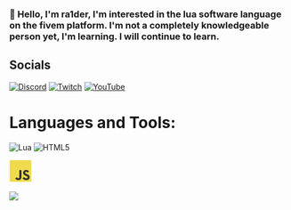 ### 👋 Hello, I'm ra1der, I'm interested in the lua software language on the fivem platform. I'm not a completely knowledgeable person yet, I'm learning. I will continue to learn.



## Socials
[![Discord](https://img.shields.io/badge/Discord-%237289DA.svg?logo=discord&logoColor=white)](https://discord.gg/wilddev) 
[![Twitch](https://img.shields.io/badge/Twitch-%239146FF.svg?logo=Twitch&logoColor=white)](https://twitch.tv/ra1derlive) 
[![YouTube](https://img.shields.io/badge/YouTube-%23FF0000.svg?logo=YouTube&logoColor=white)](https://www.youtube.com/channel/UCgSXZ-Vmasr5-tgzjpAmSyA) 

# Languages and Tools:
![Lua](https://img.shields.io/badge/lua-%232C2D72.svg?style=for-the-badge&logo=lua&logoColor=white) ![HTML5](https://img.shields.io/badge/html5-%23E34F26.svg?style=for-the-badge&logo=html5&logoColor=white)
<p align="left"> <a href="https://developer.mozilla.org/en-US/docs/Web/JavaScript" target="_blank" rel="noreferrer"> <img src="https://raw.githubusercontent.com/devicons/devicon/master/icons/javascript/javascript-original.svg" alt="javascript" width="40" height="40"/> </a> </p>

![](https://komarev.com/ghpvc/?username=baranraider)
